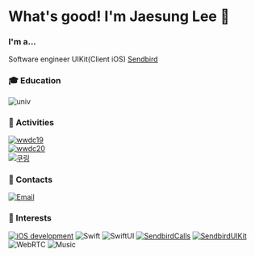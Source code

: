 # What's good! I'm Jaesung Lee 👋

### I'm a...
Software engineer
UIKit(Client iOS)
[Sendbird](sendbird.com)

### 🎓 Education
![univ](https://img.shields.io/badge/Konkuk_univ.-Electrical_Engineering_(current)-036b40?style=for-the-badge)

### 🏅 Activities
[![wwdc19](https://img.shields.io/badge/WWDC19-Scholarship_Winner-999999?style=for-the-badge&logo=apple&logoColor=white)](https://blog.naver.com/dreamkonkuk/221537896778)</br>
[![wwdc20](https://img.shields.io/badge/WWDC20-Swift_Student_Challenge_Winner-999999?style=for-the-badge&logo=apple&logoColor=white)](http://www.konkuk.ac.kr/Administration/Pub/jsp/New/ku_pe_02_01.jsp?forum=people&id=5b3f1eb)</br>
[![쿠링](https://img.shields.io/badge/쿠링_건국대학교_공지앱-걱정마_쿠링이_알려줄게-3dbd80?style=for-the-badge)](https://kuring.notion.site/a69fdf7ff06848c2aedef1fdcf13ca57)

### 🤙 Contacts
[![Email](https://img.shields.io/badge/Email-168de2?style=for-the-badge&logo=mail.ru&logoColor=white)](mailto:chic0815@icloud.com)

### 🍿 Interests
[![iOS development](https://img.shields.io/badge/iOS_Development-999999?style=for-the-badge&logo=apple&logoColor=white)](https://developer.apple.com)
![Swift](https://img.shields.io/badge/Swift-fa7343?style=for-the-badge&logo=swift&logoColor=white)
![SwiftUI](https://img.shields.io/badge/Swiftui-blue?style=for-the-badge&logo=swift&logoColor=white)
[![SendbirdCalls](https://img.shields.io/badge/Sendbird_calls-825eeb?style=for-the-badge)](https://sendbird.com/features/voice-and-video)
[![SendbirdUIKit](https://img.shields.io/badge/Sendbird_UIKit-825eeb?style=for-the-badge)](https://sendbird.com/features/chat-messaging/uikit)
![WebRTC](https://img.shields.io/badge/WebRTC-333333?style=for-the-badge&logo=webrtc&logoColor=white)
![Music](https://img.shields.io/badge/Listening_to_Music-fd5260?style=for-the-badge&logo=apple-music&logoColor=white)
